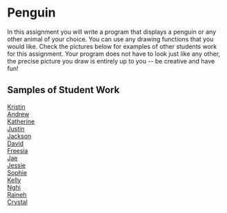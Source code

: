 Penguin
=======
In this assignment you will write a program that displays a penguin or any other animal of your choice. You can use any drawing functions that you would like. Check the pictures below for examples of other students work for this assignment. Your program does not have to look just like any other, the precise picture you draw is entirely up to you -- be creative and have fun!

Samples of Student Work   
-----------------------   
[Kristin](KristinAlien.PNG)   
[Andrew](AndrewPig.PNG)   
[Katherine](KatherineAnimal.PNG)    
[Justin](JustinMonkey.PNG)   
[Jackson](JacksonCat.PNG)   
[David](DavidCat.PNG)	   
[Freesia](FreesiaPenguin.PNG)	   
[Jae](JaeUglyGuy.PNG)   
[Jessie](JessieHippo.PNG)	   
[Sophie](SophieAnimal.PNG)   
[Kelly](KellyPenguin.PNG)   
[Nghi](PenguinNghi.PNG)   
[Raineh](PenguinRaineh.PNG)   
[Crystal](CrystalPenguin.PNG)   
